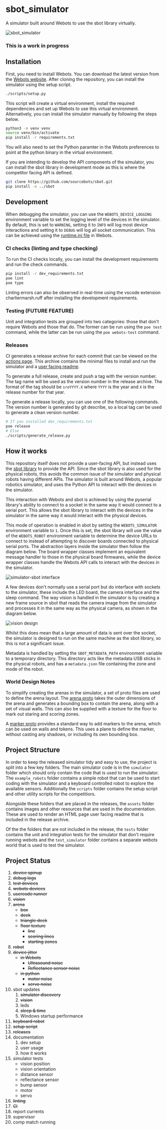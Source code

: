 # sbot_simulator
A simulator built around Webots to use the sbot library virtually.

![sbot_simulator](assets/arena_overview.jpg)

### This is a work in progress

## Installation

First, you need to install Webots. You can download the latest version from the [Webots website](https://cyberbotics.com/#download).
After cloning the repository, you can install the simulator using the setup script.
```bash
./scripts/setup.py
```
This script will create a virtual environment, install the required dependencies and set up Webots to use this virtual environment.
Alternatively, you can install the simulator manually by following the steps below.
```bash
python3 -m venv venv
source venv/bin/activate
pip install -r requirements.txt
```
You will also need to set the Python paramter in the Webots preferences to point at the python binary in the virtual environment.

If you are intending to develop the API components of the simulator, you can install the sbot library in development mode as this is where the competitor facing API is defined.
```bash
git clone https://github.com/sourcebots/sbot.git
pip install -e ../sbot
```

## Development

When debugging the simulator, you can use the `WEBOTS_DEVICE_LOGGING` environment variable to set the logging level of the devices in the simulator.
By default, this is set to `WARNING`, setting it to `INFO` will log most device interactions and setting it to `DEBUG` will log all socket communication.
This can be achieved using the [runtime.ini file](https://cyberbotics.com/doc/guide/controller-programming#environment-variables) in Webots.

### CI checks (linting and type checking)
To run the CI checks locally, you can install the development requirements and run the check commands.
```bash
pip install -r dev_requirements.txt
poe lint
poe type
```

Linting errors can also be observed in real-time using the vscode extension charliermarsh.ruff after installing the development requirements.

### Testing (__FUTURE FEATURE__)

Unit and integration tests are grouped into two categories: those that don't require Webots and those that do.
The former can be run using the `poe test` command, while the latter can be run using the `poe webots-test` command.

### Releases

CI generates a release archive for each commit that can be viewed on the [actions page](https://github.com/sourcebots/sbot_simulator/actions/workflows/check.yml).
This archive contains the minimal files to install and run the simulator and a [user facing readme](assets/user_readme.md).

To generate a full release, create and push a tag with the version number.
The tag name will be used as the version number in the release archive.
The format of the tag should be `sroYYYY.X` where `YYYY` is the year and `X` is the release number for that year.

To generate a release locally, you can use one of the following commands. The version number is generated by git describe, so a local tag can be used to generate a clean version number.
```bash
# If you installed dev_requirements.txt
poe release
# Else
./scripts/generate_release.py
```

## How it works

This repository itself does not provide a user-facing API, but instead uses the [sbot library](https://github.com/sourcebots/sbot) to provide the API.
Since the sbot library is also used for the physical robots, this avoids the common issue of the simulator and physical robots having different APIs.
The simulator is built around Webots, a popular robotics simulator, and uses the Python API to interact with the devices in the simulator.

This interaction with Webots and sbot is achieved by using the pyserial library's ability to connect to a socket in the same way it would connect to a serial port. This allows the sbot library to interact with the devices in the simulator in the same way it would interact with the physical devices.

This mode of operation is enabled in sbot by setting the `WEBOTS_SIMULATOR` environment variable to `1`. Once this is set, the sbot library will use the value of the `WEBOTS_ROBOT` environment variable to determine the device URLs to connect to instead of attempting to discover boards connected to physical serial ports. The abstraction layers inside the simulator then follow the diagram below. The board wrapper classes implement an equivalent message handler to those in the physical board firmwares, while the device wrapper classes handle the Webots API calls to interact with the devices in the simulator.

![simulator-sbot interface](assets/simulator-design.png)

A few devices don't normally use a serial port but do interface with sockets to the simulator, these include the LED board, the camera interface and the sleep command. The way vision is handled in the simulator is by creating a new frame source in sbot that reads the camera image from the simulator and processes it in the same way as the physical camera, as shown in the diagram below.

![vision design](assets/vision-interface.png)

Whilst this does mean that a large amount of data is sent over the socket, the simulator is designed to run on the same machine as the sbot library, so this is not a significant issue.

Metadata is handled by setting the `SBOT_METADATA_PATH` environment variable to a temporary directory. This directory acts like the metadata USB sticks in the physical robots, and has a `metadata.json` file containing the zone and mode of the robot.

### World Design Notes

To simplify creating the arenas in the simulator, a set of proto files are used to define the arena layout.
The [arena proto](simulator/protos/arena/Arena.proto) takes the outer dimensions of the arena and generates a bounding box to contain the arena, along with a set of visual walls.
This can also be supplied with a texture for the floor to mark out staring and scoring zones.

A [marker proto](simulator/protos/props/Marker.proto) provides a standard way to add markers to the arena, which can be used on walls and tokens.
This uses a plane to define the marker, without casting any shadows, or including its own bounding box.

## Project Structure

In order to keep the released simulator tidy and easy to use, the project is split into a few key folders. The main simulator code is in the `simulator` folder which should only contain the code that is used to run the simulator. The `example_robots` folder contains a simple robot that can be used to start coding with the simulator and a keyboard controlled robot to explore the available sensors. Additionally the `scripts` folder contains the setup script and other utility scripts for the competitiors.

Alongside these folders that are placed in the releases, the `assets` folder contains images and other resources that are used in the documentation. These are used to render an HTML page user facing readme that is included in the release archive.

Of the the folders that are not included in the release, the `tests` folder contains the unit and integration tests for the simulator that don't require running webots and the `test_simulator` folder contains a separate webots world that is used to test the simulator.

## Project Status

1. ~~device spinup~~
2. ~~debug logs~~
3. ~~test devices~~
4. ~~webots devices~~
5. ~~usercode runner~~
6. ~~vision~~
7. ~~arena~~
    - ~~box~~
    - ~~deck~~
    - ~~triangle deck~~
    - ~~floor texture~~
        - ~~line~~
        - ~~scoring lines~~
        - ~~starting zones~~
8. ~~robot~~
9. ~~device jitter~~
    - ~~in Webots~~
        - ~~Ultrasound noise~~
        - ~~Reflectance sensor noise~~
    - ~~in python~~
        - ~~motor noise~~
        - ~~servo noise~~
10. sbot updates
    1. ~~simulator discovery~~
    2. ~~vision~~
    3. leds
    4. ~~sleep & time~~
    5. Windows startup performance
11. ~~keyboard robot~~
12. ~~setup script~~
13. ~~releases~~
14. documentation
    1. dev setup
    2. user usage
    3. how it works
15. simulator tests
    - vision position
    - vision orientation
    - distance sensor
    - reflectance sensor
    - bump sensor
    - motor
    - servo
16. ~~linting~~
17. ~~CI~~
18. report currents
19. supervisor
20. comp match running
